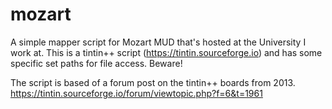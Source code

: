 # mozart

A simple mapper script for Mozart MUD that's hosted at the University I work at.
This is a tintin++ script (https://tintin.sourceforge.io) and has some specific set paths for file access. Beware!

The script is based of a forum post on the tintin++ boards from 2013.
https://tintin.sourceforge.io/forum/viewtopic.php?f=6&t=1961
